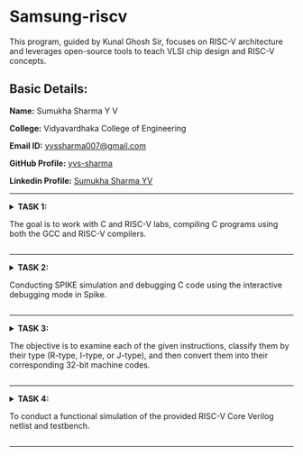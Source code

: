 # Samsung-riscv
This program, guided by Kunal Ghosh Sir, focuses on RISC-V architecture and leverages open-source tools to teach VLSI chip design and RISC-V concepts.

## Basic Details:

**Name:** Sumukha Sharma Y V

**College:** Vidyavardhaka College of Engineering

**Email ID:** yvssharma007@gmail.com

**GitHub Profile:** [yvs-sharma](https://github.com/yvs-sharma)

**Linkedin Profile:** [Sumukha Sharma YV](https://www.linkedin.com/in/sumukha-sharma-yv-71213925a)

----------------------------------------------------------------------------------------------------------------------------

<details>
<summary><b>TASK 1:</b> 
  
The goal is to work with C and RISC-V labs, compiling C programs using both the GCC and RISC-V compilers.</summary>

### C Lab

First, create a file in your preferred directory using a basic editor like Leafpad. Write a program that calculates the sum of numbers from 1 to n, then save and close the editor. Next, compile the file using GCC. After compilation, run the program to view the output.

 C Code to calculate 1 to n numbers
```
#include<stdio.h>
int main()
{
  int i, sum=0, n=90;
  for(i=0;i<=n;++i)
    {
      sum+=i;
    }
  printf("Sum of numbers from 1 to %d is %d\n",n,sum);
  return 0;
}
```

The commands used are
```
gcc sum.c
./a.out

```

![image](https://github.com/user-attachments/assets/1a105a81-3e54-4135-921b-540f58007c90)

### RISC-V lab

It involves viewing the code with the cat command to ensure it’s correct.

```
cat sum.c

```
Next, compile it using the RISC-V GCC compiler.

```
riscv64-unknown-elf-gcc -O1 -mabi=lp64 -march=rv64i -o sum.o sum.c
riscv64-unknown-elf-gcc -Ofast -mabi=lp64 -march=rv64i -o sum.o sum.c
```
![image](https://github.com/user-attachments/assets/732013ca-7b48-4408-ac36-01ef83bfc12b)

After compiling, use

```
riscv64-unknown-elf-objdump -d sum.o

```
to disassemble the code and examine its assembly language version. This provides a closer look at how the program works at the hardware level.

The Assembly language code is displayed.

Using O1
![image](https://github.com/user-attachments/assets/955d5f39-b1ea-4c34-9027-b7aa30410faa)

Using Ofast
![image](https://github.com/user-attachments/assets/4efc08b1-1f7f-4752-87dd-4f852f58bef6)

GCC optimization levels help enhance code performance and reduce size to different extents.

-O0: No optimization is applied, making it ideal for debugging.

-O1: Introduces basic optimizations, improving speed and reducing size without significantly increasing compilation time, offering a good balance.

-Ofast: Focuses purely on speed, disregarding strict standard compliance. It's great for performance-intensive tasks but requires careful testing to prevent unexpected behavior.

Since higher optimization levels can make debugging harder or impact precision in sensitive calculations, thorough testing is essential.

### Description of the commands used while execution:

**C Lab**

-leafpad – A simple and lightweight text editor for Linux.

-gcc – Compiles the program to create an executable file.

./a.out – Executes the compiled program.

cd – Switches the working directory in the command-line interface.

**RISC-V Lab**

-march=rv64i – Defines the target architecture for RISC-V, where rv64i represents a 64-bit processor with a base integer instruction set.

-O1 – Enables basic GCC optimizations that enhance performance without greatly increasing compilation time.

-mabi=lp64 – Specifies the Application Binary Interface (ABI) for RISC-V, using 64-bit long integers and pointers.

-Ofast – A high-performance optimization flag in GCC that prioritizes speed over strict standard compliance.

riscv-objdump – A tool that disassembles RISC-V binaries, aiding in debugging and understanding compiled code.

</details>

----------------------------------------------------------------------------------------------------------------------------

<details>
<summary><b>TASK 2:</b> 
  
Conducting SPIKE simulation and debugging C code using the interactive debugging mode in Spike.</summary>

First, create a file in the selected directory using a basic editor like Leafpad. Write the program to swap two numbers, then save and close the editor.

 C Code to swap 2 numbers
```
#include<stdio.h>
void main()
{
int a=10, b=5, temp;
printf("Numbers before swap: A=%d and B=%d\n",a,b);
temp=a;
a=b;
b=temp;
printf("Numbers after swap: A=%d and B=%d\n",a,b);
}
```

The code should be compiled and simulated using both the GCC and RISC-V compilers, ensuring that the same output is displayed on the terminal for both.

The commands used are :

For gcc , 
```
gcc swap.c
./a.out

```

For riscv compiler , 
```
spike pk swap.o
```

![image](https://github.com/user-attachments/assets/1a105a81-3e54-4135-921b-540f58007c90)

Object dump using O1 and Ofast

![image](https://github.com/user-attachments/assets/732013ca-7b48-4408-ac36-01ef83bfc12b)

Using Ofast

![image](https://github.com/user-attachments/assets/955d5f39-b1ea-4c34-9027-b7aa30410faa)

Using O1

Debug:

1. To open the object dump , 
```
riscv64-unknown-elf-objdump -d swap.o | less
```

2. To debug ,
 ```
   spike -d pk swap.o
 ```
![image](https://github.com/user-attachments/assets/4efc08b1-1f7f-4752-87dd-4f852f58bef6)


### Description of the commands used while execution:

- **spike**: This is a simulator for the RISC-V Instruction Set Architecture (ISA), commonly used to simulate and test RISC-V programs. It emulates a RISC-V processor, allowing programs to run in a controlled setting.  
- **-d**: This flag activates debug mode, enabling step-by-step execution of the program. It allows you to inspect registers, memory, and other details, which is helpful for identifying issues and analyzing program behavior.  
- **pk**: Stands for proxy kernel, which serves as a lightweight operating system for RISC-V. It manages system calls and aids in running programs within the simulated environment.

### Description of assembly level instructions:  

- **addi (Add Immediate)**
  
  Format: `addi rd, rs1, imm`
  
  Adds an immediate value (imm) to the value in register `rs1` and stores the result in register `rd`.
  

- **sd (Store Doubleword)**
  
  Format: `sd rs2, offset(rs1)`
   
  Stores a 64-bit value from register `rs2` into memory at the address calculated by `offset + rs1`.

- **lui (Load Upper Immediate)**
  
  Format: `lui rd, imm`

  Shifts the immediate value (imm) left by 12 bits and stores it in the upper portion of the destination register `rd`.

- **li (Load Immediate)**
  
  Format: `li rd, imm`
  
  Loads an immediate value (imm) directly into register `rd`.
</details>

----------------------------------------------------------------------------------------------------------------------------

<details>
<summary><b>TASK 3:</b> 
  
The objective is to examine each of the given instructions, classify them by their type (R-type, I-type, or J-type), and then convert them into their corresponding 32-bit machine codes.</summary>

### What is RISC-V?

RISC-V is an open-source instruction set architecture (ISA) that allows developers to create processors tailored to specific needs, without any licensing costs. Built on reduced instruction set computer (RISC) principles, it represents the fifth generation of processors based on this concept. As an open and free alternative, RISC-V provides flexibility and easy access for developers.

### Instruction Formats in RISC-V :

The instruction format of a processor determines how machine language instructions are organized for execution. In RISC-V, instructions are made up of fields that indicate where the data is located and what operations should be performed. RISC-V has six primary instruction formats:

  1. R-format
  2. I-format
  3. S-format
  4. B-format
  5. U-format
  6. J-format

Each format serves specific purposes in the processor's operation.

![image](https://github.com/user-attachments/assets/71043fcb-ff93-4b61-8b8b-4b56f55e2414)

### 1. **R-type Instruction**:
 
This format is used for operations that involve registers rather than memory. It is mainly used for arithmetic and logical operations.  

The 32-bit instruction is divided into six fields:
![image](https://github.com/user-attachments/assets/6f289d8a-2533-4459-90ed-c4d0f234a4a9)

1. **Opcode (7 bits)**: Specifies the instruction format and the operation to be performed.  

2. **rd (5 bits)**: Represents the destination register where the result of the operation will be stored.  

3. **func3 (3 bits)**: Determines the specific arithmetic or logical operation to be carried out.  

4. **rs1 (5 bits)**: The first source register that holds the input data for the operation.  

5. **rs2 (5 bits)**: The second source register used alongside `rs1` for the computation.  

6. **func7 (7 bits)**: Provides additional details about the operation, similar to `func3`.  

These fields work together to execute arithmetic and logical instructions using registers in the RISC-V architecture.

Example : add A,B,C

32-bit Instruction: 0000000 00011 00010 000 00001 0110011


### 2. **I-type Instruction**:

The "I" in I-type stands for Immediate, indicating that the operations use both registers and an immediate (constant) value, rather than memory locations. This instruction type is mainly used for immediate and load operations.

The 32-bit instruction is divided into five fields:

1. **Opcode (7 bits)**: Specifies the operation to be performed and the instruction format.  

2. **rd (5 bits)**: Represents the destination register where the result of the operation is stored.  

3. **func3 (3 bits)**: Determines the specific operation to be carried out, such as arithmetic or logical operations.  

4. **rs1 (5 bits)**: The source register containing one of the operands for the operation.  

5. **imm (12 bits)**: The immediate value, which is a constant used in the operation.

These fields together enable operations that involve both registers and immediate values in RISC-V.

![image](https://github.com/user-attachments/assets/572d92bc-8931-4bbc-a4de-4bcee6be5020)

Example : addi A,B,15

32-bit Instruction: 000000000101 00010 000 00001 0010011


### 3. **S-type Instruction**:
   
   The "S" stands for Store, indicating that this instruction type is used to store the value from a register into memory. It is primarily used for store operations.

The 32-bit instruction is divided into six fields:
![image](https://github.com/user-attachments/assets/6f658175-7621-414b-93a7-3043495603c3)

1. **Opcode (7 bits)**: Specifies the instruction format and the operation to be performed.  

2. **imm[11:5] (7 bits)**: The upper 7 bits of a 12-bit signed immediate value, located in bits [31:25] of the instruction.  

3. **rs2 (5 bits)**: The source register containing the value to be stored in memory.  

4. **rs1 (5 bits)**: The base register used to calculate the memory address.  

5. **func3 (3 bits)**: Specifies the width and type of the store operation (e.g., word, half-word, or byte).  

6. **imm[4:0] (5 bits)**: The lower 5 bits of the 12-bit signed immediate value, located in bits [11:7] of the instruction.  

Key Features of S-type:
- S-type instructions do not have an `rd` field because they do not store values in registers.
- The value to be stored is found in the `rs2` field, while the address is calculated using `rs1` and the immediate field.

Example: sw x1, 6(x2)  

32-bit Instruction: 0000000 00001 00010 010 01000 0100011


### 4. **B-type Instruction**:

   The "B" stands for Branching, indicating that this instruction is used for conditional branching based on certain conditions.

The 32-bit instruction is divided into eight fields:
![image](https://github.com/user-attachments/assets/8003f573-890a-4b4f-910b-16459a1e7c9b)

1. **Opcode (7 bits)**: Specifies the instruction format and the operation to be performed.  

2. **imm[12] (1 bit)**: The most significant bit of a 12-bit signed immediate, located in bit [31] of the instruction.  

3. **imm[10:5] (6 bits)**: The next 6 bits of the signed immediate, located in bits [25:30] of the instruction.  

4. **imm[4:1] (4 bits)**: The next 4 bits of the signed immediate, located in bits [11:8] of the instruction.  

5. **imm[11] (1 bit)**: The second most significant bit of the signed immediate, located in bit [7] of the instruction.  

6. **rs1 (5 bits)**: The first source register used in conditional operations.  

7. **rs2 (5 bits)**: The second source register used in conditional operations.  

8. **func3 (3 bits)**: Specifies the condition for branching (e.g., equal, not equal, less than).  

### Branching Logic:  
- If the condition specified by `func3` is true, the Program Counter (PC) is updated by adding the immediate value to the current PC.  
- If the condition is false, the PC is updated by adding 4 bytes to the current PC, moving to the next instruction.  

Word Alignment:  
- RV32 instructions are word-aligned, meaning the address must always be a multiple of 4 bytes.

Example: beq x1, x2, 16 

32-bit Instruction: 0000000 00001 00010 000 00010 1100011


### 5. **U-type Instruction**:

   In the RV32 architecture, each U-type instruction is 32 bits long. The "U" stands for Upper Immediate, as these instructions are used to transfer an immediate value into the upper portion of the destination register. They are mainly used for loading large constants into registers.

The 32-bit instruction is divided into three fields:
![image](https://github.com/user-attachments/assets/4eaa9a7d-3ca8-4b32-a017-b28c7b8c9efe)

1. **Opcode (7 bits)**: Specifies the instruction format and the operation to be performed.  

2. **rd (5 bits)**: The destination register where the immediate value is transferred.  

3. **Immediate (20 bits)**: A 20-bit immediate value that is placed in the upper portion of the destination register.  

Key Instructions in U-type:

- **LUI (Load Upper Immediate)**: Loads a 20-bit immediate value into the upper portion of the destination register.  

- **AUIPC (Add Upper Immediate to PC)**: Adds a 20-bit immediate value to the current Program Counter (PC) and stores the result in the destination register.

Example: lui x1, 0x12345  

32-bit Instruction: 00010010001101000101 00001 0110111



### 6. **J-type Instruction**:

   The "J" stands for Jump, indicating that this instruction format is used for jump-type operations, typically for branching to a specific memory location. J-type instructions are mainly used for implementing jumps and loops, allowing the program to branch to desired memory locations.

The 32-bit instruction is divided into six fields:
![image](https://github.com/user-attachments/assets/e0add552-671b-4240-bb4a-cebe14c59a1a)

1. **Opcode (7 bits)**: Specifies the instruction format and the operation to be performed.  

2. **rd (5 bits)**: The destination register used to store the return address in jump operations.  

3. **Immediate (20 bits)**: A 20-bit signed immediate value that represents the offset for the jump.  

Key Instruction in J-type:
- **JAL (Jump and Link)**: This instruction performs a jump to the target address specified by the immediate value and stores the return address (the next instruction's address) in the destination register (`rd`).

Example: jal x1, 2048 

32-bit Instruction: 000000000010 0000000000 00001 1101111
</details>

----------------------------------------------------------------------------------------------------------------------------

<details>
<summary><b>TASK 4:</b> 
  
To conduct a functional simulation of the provided RISC-V Core Verilog netlist and testbench.</summary>

**Note**: The Verilog code and testbench for the RISC-V processor have already been created.

### Step 1: Installation of iverilog and gtkwave

Use the following commands for installation:

1. For iverilog ,
` $ sudo apt install iverilog`

2. For gtkwave,
` $ sudo apt install gtkwave`

### Step 2: Creating files for verilog and testbench by following commands
`  $ gedit iiitb_rv32i.v`
` $ gedit iiitb_rv32i_tb.v`

### Step 3: To simulate and run the verilog code , 
`  $ iverilog -o iiitb_rv32i iiitb_rv32i.v iiitb_rv32i_tb.v`
` $ ./iiitb_rv32i`

### Step 4: Command to see the simulation waveform ,
`  $ gtkwave iiitb_rv32i.vcd`

The gtkwave will be opened and the following window will appear.
![image](https://github.com/user-attachments/assets/17c33cea-da53-448e-a1bd-444a42554025)


### Step 5: Analysing output waveform

Some of the output waveforms are given here ,

**1. sub r7 , r1 , r2**
![sub](https://github.com/user-attachments/assets/f4828f86-c400-43d2-9f0e-2c8d799dd9e2)

Here , the subtraction of r2 from r1 happens and the result is stored in r7.


**2. add r6 , r1 , r2**
![add](https://github.com/user-attachments/assets/e74c7763-8243-4ac9-8813-d76c7b197823)

Here , the sum of r2 from r1 happens and the result is stored in r6.


**3. and r8 , r1 , r3**
![and](https://github.com/user-attachments/assets/b37ebca2-2c48-47fb-b31a-7f5505016061)

Here , bitwise AND is performed between r1 and r3 , the result is stored in r8.


**4. or r9 , r2 , r5**
![or](https://github.com/user-attachments/assets/73640edf-7b2b-439d-ab6d-77115fa937cc)

Here , bitwise OR is performed between r2 and r5 , the result is stored in r9.


**5. xor r10 , r1 , r4**
![xor](https://github.com/user-attachments/assets/191e8185-9413-435a-9356-25edb7e2f29c)

Here , bitwise XOR is performed between r1 and r4 , the result is stored in r10.


**6. addi r12 , r4 , 5**
![image](https://github.com/user-attachments/assets/820e90ca-f119-49ab-ad87-d668344aa01f)

Here , the immediate data 5 is added to the register r4 , the result is stored in r12.


**7. lw r13 , r1 , 2**
![lw](https://github.com/user-attachments/assets/a2016bd8-8770-470e-bcfe-d580e3c78c35)

Here , the word from memory address r1 + 2 is loaded into r13.


**8. beq r0 , r0 , 15**
![beq](https://github.com/user-attachments/assets/f97b95d4-079a-4eb3-ae74-9443fe4dc929)

Here , the Branching happens to PC + 15 if r0 == r0 (always true)

</details>

----------------------------------------------------------------------------------------------------------------------------




